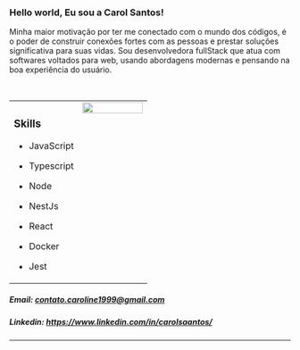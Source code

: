 

### Hello world, Eu sou a Carol Santos!  

Minha maior motivação por ter me conectado com o mundo dos códigos, é o poder de construir conexões fortes com as pessoas e prestar soluções significativa para suas vidas. Sou desenvolvedora fullStack que atua com softwares voltados para web, usando abordagens modernas e pensando na boa experiência do usuário.
  

<br/>  

<table><tr><td valign="top" width="50%">

### **Skills**  
  

- JavaScript   
  

- Typescript  
  

- Node  
  

- NestJs  
  

- React  
  

- Docker  
  

- Jest  


</td><td valign="top" width="50%">

<div align="center">
<img src="https://images-wixmp-ed30a86b8c4ca887773594c2.wixmp.com/f/a0e539ef-d4d6-4078-81fd-23c381da3941/ddyvi7c-629e49b4-55cf-47a6-8d60-1edfe2b4198f.gif?token=eyJ0eXAiOiJKV1QiLCJhbGciOiJIUzI1NiJ9.eyJzdWIiOiJ1cm46YXBwOjdlMGQxODg5ODIyNjQzNzNhNWYwZDQxNWVhMGQyNmUwIiwiaXNzIjoidXJuOmFwcDo3ZTBkMTg4OTgyMjY0MzczYTVmMGQ0MTVlYTBkMjZlMCIsIm9iaiI6W1t7InBhdGgiOiJcL2ZcL2EwZTUzOWVmLWQ0ZDYtNDA3OC04MWZkLTIzYzM4MWRhMzk0MVwvZGR5dmk3Yy02MjllNDliNC01NWNmLTQ3YTYtOGQ2MC0xZWRmZTJiNDE5OGYuZ2lmIn1dXSwiYXVkIjpbInVybjpzZXJ2aWNlOmZpbGUuZG93bmxvYWQiXX0.ZGey8SB4L_XGX-nP4OVenu2cyykTctkPq7JKTZLP7OM" align="center" style="width: 100%" />
</div>  


</td></tr></table>  




##### Email: contato.caroline1999@gmail.com  
  

##### Linkedin: https://www.linkedin.com/in/carolsaantos/


----
